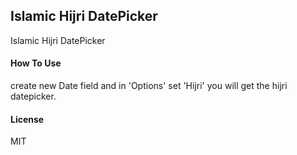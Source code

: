 ## Islamic Hijri DatePicker

Islamic Hijri DatePicker

#### How To Use

create new Date field and in 'Options' set 'Hijri' you will get the hijri datepicker.

#### License

MIT
